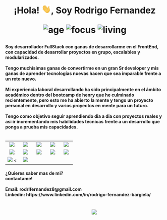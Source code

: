 <h1 align="center">¡Hola! <img src="https://github.com/ABSphreak/ABSphreak/blob/master/gifs/Hi.gif" width="30px">, Soy Rodrigo Fernandez

![age](https://img.shields.io/badge/age-24-blue)
![focus](https://img.shields.io/badge/focus-FullStack-brightgreen)
![living](https://img.shields.io/badge/living-Argentina-3c9)
  </h1>
<h4 align="left">Soy desarrollador FullStack con ganas de desarrollarme en el FrontEnd, con capacidad de desarrollar proyectos en grupo, escalables y modularizados.<br> <br>  Tengo muchísimas ganas de convertirme en un gran Sr developer y mis ganas de aprender tecnologías nuevas hacen que sea imparable frente a un reto nuevo.<br> <br>  Mi experiencia laboral desarrollando ha sido principalmente en el ámbito académico dentro del bootcamp de henry que he culminado recientemente, pero esto me ha abierto la mente y tengo un proyecto personal en desarrollo y varios proyectos en mente para un futuro.<br> <br>  Tengo como objetivo seguir aprendiendo dia a dia con proyectos reales y asi ir incrementando mis habilidades técnicas frente a un desarrollo que ponga a prueba mis capacidades. <br><br>
  </h4>


<table align="center">
<tbody>
 <tr>
<td align="center" width="20%">
<img height="60px" src="https://cdn.svgporn.com/logos/html-5.svg">
</td>

<td align="center" width="20%">
<img height="60px" src="https://cdn.svgporn.com/logos/css-3.svg">
</td>

<td align="center" width="20%">
<img height="60px" src="https://cdn.svgporn.com/logos/javascript.svg">
</td>
   <td align="center" width="20%">
        <img height="60px" src="https://cdn.svgporn.com/logos/react.svg">
</td>
   <td align="center" width="20%">
        <img height="60px" src="https://cdn.svgporn.com/logos/express.svg">
</td>
</tr>
   <tr>
<td align="center" width="20%">
<img height="60px" src="https://cdn.svgporn.com/logos/nodejs.svg">
</td>

<td align="center" width="20%">
<img height="60px" src="https://cdn.svgporn.com/logos/sequelize.svg">
</td>

<td align="center" width="20%">
<img height="60px" src="https://cdn.svgporn.com/logos/git-icon.svg">
</td>
   <td align="center" width="20%">
        <img height="60px" src="https://cdn.svgporn.com/logos/postman.svg">
</td>
   <td align="center" width="20%">
        <img height="60px" src="https://cdn.svgporn.com/logos/postgresql.svg">
</td>
</tr>
  <tr>
<td align="center" width="20%">
<img height="60px" src="https://cdn.svgporn.com/logos/redux.svg"
     </td>
<<!-- td align="center" width="20%">
<img height="60px" src="https://cdn.svgporn.com/logos/jwt.svg">
</td> -->

<td align="center" width="20%">
<img height="60px" src="https://cdn.svgporn.com/logos/react-router.svg">
</td>

</tr>

</tbody>
</table>

<h4>¿Quieres saber mas de mi?<br> contactame!<br><br>Email: rodrifernandez8@gmail.com <br> Linkedin: https://www.linkedin.com/in/rodrigo-fernandez-bargiela/</h4>

<h1 align="center"><img align='right' src="https://raw.githubusercontent.com/haoruilee/haoruilee/master/pic/pusheencode.gif" width="230"></h1>

